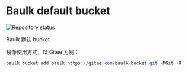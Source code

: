 # Baulk default bucket

[![Repository status](https://repology.org/badge/repository-big/baulk.svg)](https://repology.org/repository/baulk)


Baulk 默认 bucket.

镜像使用方式，以 Gitee 为例：

```powershell
baulk bucket add baulk https://gitee.com/baulk/bucket.git -MGit -R
```
